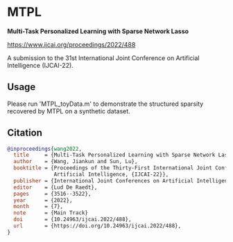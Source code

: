 # MTPL


**Multi-Task Personalized Learning with Sparse Network Lasso**

https://www.ijcai.org/proceedings/2022/488

A submission to the 31st International Joint Conference on Artificial Intelligence (IJCAI-22). 
## Usage
Please run 'MTPL_toyData.m' to demonstrate the structured sparsity recovered by MTPL on a synthetic dataset.

## Citation

```bibtex
@inproceedings{wang2022,
  title     = {Multi-Task Personalized Learning with Sparse Network Lasso},
  author    = {Wang, Jiankun and Sun, Lu},
  booktitle = {Proceedings of the Thirty-First International Joint Conference on
               Artificial Intelligence, {IJCAI-22}},
  publisher = {International Joint Conferences on Artificial Intelligence Organization},
  editor    = {Lud De Raedt},
  pages     = {3516--3522},
  year      = {2022},
  month     = {7},
  note      = {Main Track}
  doi       = {10.24963/ijcai.2022/488},
  url       = {https://doi.org/10.24963/ijcai.2022/488},
}
```

